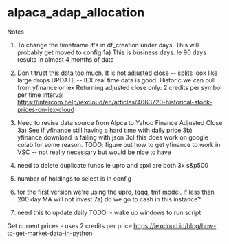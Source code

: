 # alpaca_adap_allocation

Notes 

1) To change the timeframe it's in df_creation under days. This will probably get moved to config 
    1a) This is business days. Ie 90 days results in almost 4 months of data 

2) Don't trust this data too much. It is not adjusted close -- splits look like large drops 
UPDATE -- IEX real time data is good. Historic we can pull from yfinance or iex 
Returning adjusted close only: 2 credits per symbol per time interval  
https://intercom.help/iexcloud/en/articles/4063720-historical-stock-prices-on-iex-cloud

3) Need to revise data source from Alpca to Yahoo Finance Adjusted Close 
    3a) See if yfinance still having a hard time with daily price 
    3b) yfinance.download is failing with json
    3c) this does work on google colab for some reason. 
TODO: figure out how to get yfinance to work in VSC -- not really necessary but would be nice to have

5) need to delete duplicate funds ie upro and spxl are both 3x s&p500 

6) number of holdings to select is in config 

7) for the first version we're using the upro, tqqq, tmf model. If less than 200 day MA will not invest 
    7a) do we go to cash in this instance? 

8) need this to update daily
TODO:    - wake up windows to run script 

Get current prices - uses 2 credits per price 
https://iexcloud.io/blog/how-to-get-market-data-in-python